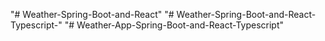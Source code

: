 "# Weather-Spring-Boot-and-React" 
"# Weather-Spring-Boot-and-React-Typescript-" 
"# Weather-App-Spring-Boot-and-React-Typescript" 
